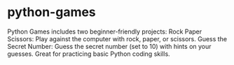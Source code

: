 # python-games
Python Games includes two beginner-friendly projects:  Rock Paper Scissors: Play against the computer with rock, paper, or scissors. Guess the Secret Number: Guess the secret number (set to 10) with hints on your guesses. Great for practicing basic Python coding skills.
